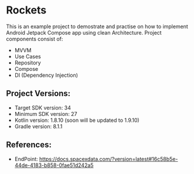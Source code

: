 # Rockets

This is an example project to demostrate and practise on how to implement Android Jetpack Compose app using clean Architecture.
Project components consist of:
  * MVVM
  * Use Cases
  * Repository
  * Compose
  * DI (Dependency Injection)

## Project Versions:
  * Target SDK version: 34
  * Minimum SDK version: 27
  * Kotlin version: 1.8.10 (soon will be updated to 1.9.10)
  * Gradle version: 8.1.1

## References:
 * EndPoint: https://docs.spacexdata.com/?version=latest#16c58b5e-44de-4183-b858-0fae51d242a5  

